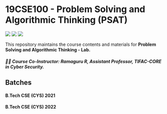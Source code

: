 # 19CSE100 - Problem Solving and Algorithmic Thinking (PSAT) 
![](https://img.shields.io/badge/Batch-CYS-lightgreen) ![](https://img.shields.io/badge/UG-blue) ![](https://img.shields.io/badge/Subject-PSAT-blue)

This repository maintains the course contents and materials for **Problem Solving and Algorithmic Thinking - Lab.** 

##### :teacher: Course Co-Instructor:  Ramaguru R, Assistant Professor, TIFAC-CORE in Cyber Security.

## Batches

#### B.Tech CSE (CYS) 2021 


#### B.Tech CSE (CYS) 2022
